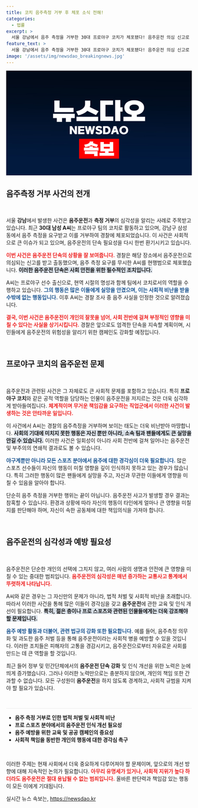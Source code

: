 ```yaml
---
title: 코치 음주측정 거부 후 체포 소식 전해!
categories:
  - 법률
excerpt: >
  서울 강남에서 음주 측정을 거부한 30대 프로야구 코치가 체포됐다! 음주운전 의심 신고로 출동한 경찰, 결국 체포된 코치의 충격적인 반전은? 클릭해 확인하세요!
feature_text: >
  서울 강남에서 음주 측정을 거부한 30대 프로야구 코치가 체포됐다! 음주운전 의심 신고로 출동한 경찰, 결국 체포된 코치의 충격적인 반전은? 클릭해 확인하세요!
image: '/assets/img/newsdao_breakingnews.jpg'
---
```


<p><img src="/assets/img/newsdao_breakingnews.jpg" alt="pcversion 속보" /></p>

<h2 data-ke-size="size26">음주측정 거부 사건의 전개</h2>

<p data-ke-size="size16">&nbsp;</p>

<p>서울 <strong>강남</strong>에서 발생한 사건은 <strong>음주운전</strong>과 <strong>측정 거부</strong>의 심각성을 알리는 사례로 주목받고 있습니다. 최근 <strong>30대 남성 A씨</strong>는 프로야구 팀의 코치로 활동하고 있으며, 강남구 삼성동에서 음주 측정을 요구받고 이를 거부하여 경찰에 체포되었습니다. 이 사건은 사회적으로 큰 이슈가 되고 있으며, 음주운전의 단속 필요성을 다시 한번 환기시키고 있습니다. </p>

<p><b><span style="color: #ee2323;">이번 사건은 음주운전 단속의 상황을 잘 보여줍니다.</span></b> 경찰은 해당 장소에서 음주운전으로 의심되는 신고를 받고 출동했으며, 음주 측정 요구를 무시한 A씨를 현행범으로 체포했습니다. <b><span style="background-color: #21538527;">이러한 음주운전 단속은 사회 안전을 위한 필수적인 조치입니다.</span></b> </p>

<p>A씨는 프로야구 선수 출신으로, 현역 시절의 명성과 함께 팀에서 코치로서의 역할을 수행하고 있습니다. <b><span style="color: #1a5490;">그의 행동은 많은 이들에게 실망을 안겼으며, 이는 사회적 비난을 받을 수밖에 없는 행동입니다.</span></b> 이후 A씨는 경찰 조사 중 음주 사실을 인정한 것으로 알려졌습니다. </p>

<p><b><span style="color: #ee2323;">결국, 이번 사건은 음주운전이 개인의 잘못을 넘어, 사회 전반에 걸쳐 부정적인 영향을 미칠 수 있다는 사실을 상기시킵니다.</span></b> 경찰은 앞으로도 엄격한 단속을 지속할 계획이며, 시민들에게 음주운전의 위험성을 알리기 위한 캠페인도 강화할 예정입니다. </p>

<p data-ke-size="size16">&nbsp;</p>

<h2 data-ke-size="size26">프로야구 코치의 음주운전 문제</h2>

<p data-ke-size="size16">&nbsp;</p>

<p>음주운전과 관련된 사건은 그 자체로도 큰 사회적 문제를 포함하고 있습니다. 특히 <strong>프로야구 코치</strong>와 같은 공적 역할을 담당하는 인물이 음주운전을 저지르는 것은 더욱 심각하게 받아들여집니다. <b><span style="color: #ee2323;">체계적이며 무거운 책임감을 요구하는 직업군에서 이러한 사건이 발생하는 것은 안타까운 일입니다.</span></b></p>

<p>이 사건에서 A씨는 경찰의 음주측정을 거부하며 보이는 태도는 더욱 비난받아 마땅합니다. <b><span style="background-color: #21538527;">사회의 기대에 미치지 못한 행동은 자신 뿐만 아니라, 소속 팀과 팬들에게도 큰 실망을 안길 수 있습니다.</span></b> 이러한 사건은 일회성이 아니라 사회 전반에 걸쳐 일어나는 음주운전 및 부주의의 연쇄적 결과로도 볼 수 있습니다.</p>

<p><b><span style="color: #1a5490;">야구계뿐만 아니라 모든 스포츠 분야에서 음주에 대한 경각심이 더욱 필요합니다.</span></b> 많은 스포츠 선수들이 자신의 행동이 미칠 영향을 깊이 인식하지 못하고 있는 경우가 많습니다. 특히 그러한 행동이 많은 팬들에게 실망을 주고, 자신과 무관한 이들에게 영향을 미칠 수 있음을 알아야 합니다.</p>

<p>단순히 음주 측정을 거부한 행위는 끝이 아닙니다. 음주운전 사고가 발생할 경우 결과는 참혹할 수 있습니다. 환경과 상황에 따라 자신의 행동이 타인에게 얼마나 큰 영향을 미칠지를 판단해야 하며, 자신이 속한 공동체에 대한 책임의식을 가져야 합니다. </p>

<p data-ke-size="size16">&nbsp;</p>

<h2 data-ke-size="size26">음주운전의 심각성과 예방 필요성</h2>

<p data-ke-size="size16">&nbsp;</p>

<p>음주운전은 단순한 개인의 선택에 그치지 않고, 여러 사람의 생명과 안전에 큰 영향을 미칠 수 있는 중대한 범죄입니다. <b><span style="color: #ee2323;">음주운전의 심각성은 매년 증가하는 교통사고 통계에서 뚜렷하게 나타납니다.</span></b> </p>

<p>A씨와 같은 경우는 그 자신만의 문제가 아니라, 법적 처벌 및 사회적 비난을 초래합니다. 따라서 이러한 사건을 통해 많은 이들이 경각심을 갖고 <strong>음주운전</strong>에 관한 교육 및 인식 개선이 필요합니다. <b><span style="background-color: #21538527;">특히, 젊은 층이나 프로 스포츠와 관련된 인물들에게는 더욱 강조해야 할 문제입니다.</span></b></p>

<p><b><span style="color: #1a5490;">음주 예방 활동과 더불어, 관련 법규의 강화 또한 필요합니다.</span></b> 예를 들어, 음주측정 의무화 및 과도한 음주 처벌 등을 통해 음주운전이라는 사회적 병을 예방할 수 있을 것입니다. 이러한 조치들은 피해자의 고통을 경감시키고, 음주운전으로부터 자유로운 사회를 만드는 데 큰 역할을 할 것입니다. </p>

<p>최근 들어 정부 및 민간단체에서의 <strong>음주운전 단속 강화</strong> 및 인식 개선을 위한 노력은 눈에 띄게 증가했습니다. 그러나 이러한 노력만으로는 충분하지 않으며, 개인의 책임 또한 간과할 수 없습니다. 모든 구성원이 <strong>음주운전</strong>을 하지 않도록 경계하고, 사회적 규범을 지켜야 할 필요가 있습니다.</p>

<p data-ke-size="size16">&nbsp;</p>

<hr style="height: 1px; border: none; background-color: #eaeaea;" />

<ul>
  <li><b>음주 측정 거부로 인한 법적 처벌 및 사회적 비난</b></li>
  <li><b>프로 스포츠 분야에서의 음주운전 인식 개선 필요성</b></li>
  <li><b>음주 예방을 위한 교육 및 공공 캠페인의 중요성</b></li>
  <li><b>사회적 책임을 동반한 개인의 행동에 대한 경각심 촉구</b></li>
</ul>

<p data-ke-size="size16">&nbsp;</p>

<p>이러한 주제는 현재 사회에서 더욱 중요하게 다루어져야 할 문제이며, 앞으로의 개선 방향에 대해 지속적인 논의가 필요합니다. <b><span style="color: #ee2323;">아무리 유명세가 있거나, 사회적 지위가 높다 하더라도 음주운전은 절대 용납될 수 없는 범죄입니다.</span></b> 올바른 판단력과 책임감 있는 행동이 모든 이에게 기대됩니다.</p>
실시간 뉴스 속보는, <a href="https://newsdao.kr" rel="dofollow">https://newsdao.kr</a>


